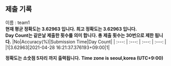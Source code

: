 


  
## 제출 기록  
이름 : team1  
**현재 평균 정확도는 3.62963 입니다. 최고 정확도는 3.62963 입니다.**  
**Day Count는 같은날 제출한 횟수를 의미 합니다. 총 제출 횟수는 30번으로 제한 됩니다.**
|No|Accuracy(%)|Submission Time|Day Count|
| :---: | :---: | :---: | :---: |
|1|3.62963|2021-04-28 16:21:37.376193+09:00|1|


**정확도는 소숫점 5자리 까지 출력됩니다.**
**Time zone is seoul,korea (UTC+9:00)**
